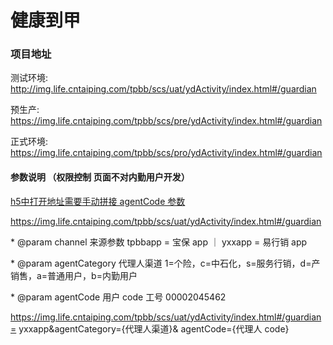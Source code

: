 # 健康到甲

### 项目地址

测试环境: http://img.life.cntaiping.com/tpbb/scs/uat/ydActivity/index.html#/guardian

预生产: https://img.life.cntaiping.com/tpbb/scs/pre/ydActivity/index.html#/guardian

正式环境: https://img.life.cntaiping.com/tpbb/scs/pro/ydActivity/index.html#/guardian 


#### 参数说明 （权限控制 页面不对内勤用户开发）

<u>h5中打开地址需要手动拼接 agentCode 参数</u>

https://img.life.cntaiping.com/tpbb/scs/uat/ydActivity/index.html#/guardian

\* @param channel 来源参数 tpbbapp = 宝保 app ｜ yxxapp = 易行销 app

\* @param agentCategory 代理人渠道 1=个险，c=中石化，s=服务行销，d=产销售，a=普通用户，b=内勤用户

\* @param agentCode 用户 code 工号 00002045462

https://img.life.cntaiping.com/tpbb/scs/uat/ydActivity/index.html#/guardian= yxxapp&agentCategory={代理人渠道}& agentCode={代理人 code}



## 


